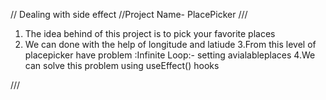 // Dealing with side effect 
//Project Name- PlacePicker
///
1. The idea behind of this project is to pick your favorite places
2. We can done with the help of longitude and latiude
3.From this level of placepicker have problem :Infinite Loop:- setting avialableplaces
4.We can solve this problem using useEffect() hooks


///
